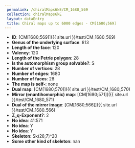 ```yaml
--- 
 permalink: /chiralMaps6kE/CM_1680_569 
 collection: chiralMaps6kE
 layout: dataEntry
 title: Chiral maps up to 6000 edges - CM[1680;569]
---
```


- **ID**: [CM[1680;569]]({{ site.url }}/test/CM_1680_569)
- **Genus of the underlying surface**: 813
- **Length of the face**: 120
- **Valency**: 120
- **Length of the Petrie polygon**: 28
- **Is the automorphism group solvable?**: S
- **Number of vertices**: 28
- **Number of edges**: 1680
- **Number of faces**: 28
- **The map is self-**: none
- **Dual map**: [CM[1680;570]]({{ site.url }}/test/CM_1680_570)
- **Mirror (enantihomorphic) map**: [CM[1680;571]]({{ site.url }}/test/CM_1680_571)
- **Dual of the mirror image**: [CM[1680;566]]({{ site.url }}/test/CM_1680_566)
- **Z_q-Exponent?**: 2
- **No idea**:  41:571
- **No idea**: Y
- **No idea**: Y
- **Skeleton**: Sk(28;7)^20
- **Some other kind of skeleton**: nan
